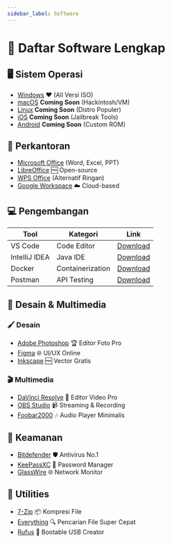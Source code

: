 ```yaml
---
sidebar_label: Software
---
```


# 📂 Daftar Software Lengkap

## 🖥️ Sistem Operasi
- [Windows](https://msdl.devcomp.fun/) ❤️ (All Versi ISO)
- [macOS](#) **Coming Soon** (Hackintosh/VM)
- [Linux](#) **Coming Soon** (Distro Populer)
- [iOS](#) **Coming Soon** (Jailbreak Tools)
- [Android](#) **Coming Soon** (Custom ROM)

## 🏢 Perkantoran
- [Microsoft Office](https://www.microsoft.com/microsoft-365) (Word, Excel, PPT)
- [LibreOffice](https://www.libreoffice.org/) 🆓 Open-source
- [WPS Office](https://www.wps.com/) (Alternatif Ringan)
- [Google Workspace](https://workspace.google.com/) ☁️ Cloud-based

## 💻 Pengembangan
| Tool | Kategori | Link |
|------|----------|------|
| VS Code | Code Editor | [Download](https://code.visualstudio.com/) |
| IntelliJ IDEA | Java IDE | [Download](https://www.jetbrains.com/idea/) |
| Docker | Containerization | [Download](https://www.docker.com/) |
| Postman | API Testing | [Download](https://www.postman.com/) |

## 🎨 Desain & Multimedia
### 🖌️ Desain
- [Adobe Photoshop](https://www.adobe.com/) 🏆 Editor Foto Pro
- [Figma](https://www.figma.com/) 🌐 UI/UX Online
- [Inkscape](https://inkscape.org/) 🆓 Vector Gratis

### 🎬 Multimedia
- [DaVinci Resolve](https://www.blackmagicdesign.com/) 🎥 Editor Video Pro
- [OBS Studio](https://obsproject.com/) 📹 Streaming & Recording
- [Foobar2000](https://www.foobar2000.org/) 🎶 Audio Player Minimalis

## 🔐 Keamanan
- [Bitdefender](https://www.bitdefender.com/) 🛡️ Antivirus No.1
- [KeePassXC](https://keepassxc.org/) 🔑 Password Manager
- [GlassWire](https://www.glasswire.com/) 🌐 Network Monitor

## 📌 Utilities
- [7-Zip](https://www.7-zip.org/) 📦 Kompresi File
- [Everything](https://www.voidtools.com/) 🔍 Pencarian File Super Cepat
- [Rufus](https://rufus.ie/) 📀 Bootable USB Creator